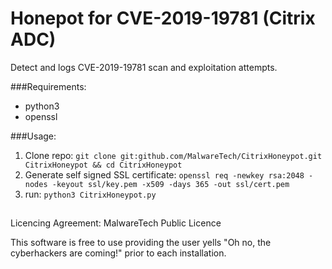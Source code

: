 # Honepot for CVE-2019-19781 (Citrix ADC)
Detect and logs CVE-2019-19781 scan and exploitation attempts.

###Requirements: 
- python3
- openssl

###Usage:
1. Clone repo: 
`git clone git:github.com/MalwareTech/CitrixHoneypot.git CitrixHoneypot && cd CitrixHoneypot`
2. Generate self signed SSL certificate:
`openssl req -newkey rsa:2048 -nodes -keyout ssl/key.pem -x509 -days 365 -out ssl/cert.pem`
3. run: `python3 CitrixHoneypot.py`

##
Licencing Agreement: MalwareTech Public Licence

This software is free to use providing the user yells "Oh no, the cyberhackers are coming!" prior to each installation.

